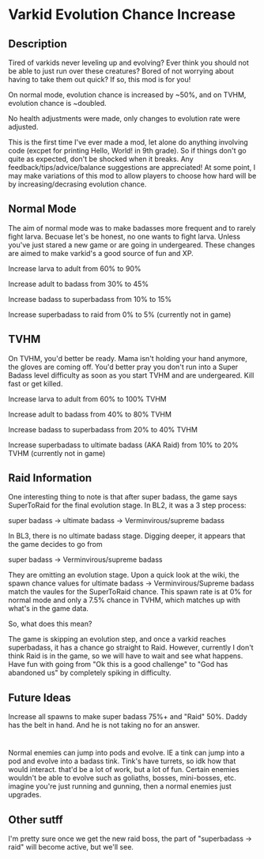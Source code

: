 Varkid Evolution Chance Increase
================================

## Description

Tired of varkids never leveling up and evolving? Ever think you should not be able to just run over these creatures? Bored of not worrying about having to take them out quick? If so, this mod is for you!

On normal mode, evolution chance is increased by ~50%, and on TVHM, evolution chance is ~doubled. 

No health adjustments were made, only changes to evolution rate were adjusted.

This is the first time I've ever made a mod, let alone do anything involving code (excpet for printing Hello, World! in 9th grade).
So if things don't go quite as expected, don't be shocked when it breaks. Any feedback/tips/advice/balance suggestions are appreciated! 
At some point, I may make variations of this mod to allow players to choose how hard will be by increasing/decrasing evolution chance.

## Normal Mode

The aim of normal mode was to make badasses more frequent and to rarely fight larva. 
Becuase let's be honest, no one wants to fight larva. Unless you've just stared a new game or are going in undergeared.
These changes are aimed to make varkid's a good source of fun and XP.

Increase larva to adult from 60% to 90%

Increase adult to badass from 30% to 45%

Increase badass to superbadass from 10% to 15%

Increase superbadass to raid from 0% to 5% (currently not in game)

## TVHM

On TVHM, you'd better be ready. Mama isn't holding your hand anymore, the gloves are coming off.
You'd better pray you don't run into a Super Badass level difficulty as soon as you start TVHM and are undergeared.
Kill fast or get killed.

Increase larva to adult from 60% to 100% TVHM

Increase adult to badass from 40% to 80% TVHM

Increase badass to superbadass from 20% to 40% TVHM

Increase superbadass to ultimate badass (AKA Raid) from 10% to 20% TVHM (currently not in game)

## Raid Information

One interesting thing to note is that after super badass, the game says SuperToRaid for the final evolution stage. In BL2, it was a 3 step process:

super badass -> ultimate badass -> Verminvirous/supreme badass

In BL3, there is no ultimate badass stage.
Digging deeper, it appears that the game decides to go from

super badass -> Verminvirous/supreme badass

They are omitting an evolution stage.
Upon a quick look at the wiki, the spawn chance values for ultimate badass -> Verminvirous/Supreme badass match the vaules for the SuperToRaid chance.
This spawn rate is at 0% for normal mode and only a 7.5% chance in TVHM, which matches up with what's in the game data.

So, what does this mean?

The game is skipping an evolution step, and once a varkid reaches superbadass, it has a chance go straight to Raid. 
However, currently I don't think Raid is in the game, so we will have to wait and see what happens.
Have fun with going from "Ok this is a good challenge" to "God has abandoned us" by completely spiking in difficulty.

## Future Ideas
Increase all spawns to make super badass 75%+ and "Raid" 50%. 
Daddy has the belt in hand.
And he is not taking no for an answer.

#

Normal enemies can jump into pods and evolve. IE a tink can jump into a pod and evolve into a badass tink.
Tink's have turrets, so idk how that would interact. that'd be a lot of work, but a lot of fun.
Certain enemies wouldn't be able to evolve such as goliaths, bosses, mini-bosses, etc.
imagine you're just running and gunning, then a normal enemies just upgrades.

## Other sutff

I'm pretty sure once we get the new raid boss, the part of "superbadass -> raid" will become active, but we'll see.
